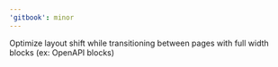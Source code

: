 ```yaml
---
'gitbook': minor
---
```


Optimize layout shift while transitioning between pages with full width blocks (ex: OpenAPI blocks)
